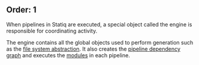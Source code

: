 Order: 1
---
When pipelines in Statiq are executed, a special object called the engine is responsible for coordinating activity.

The engine contains all the global objects used to perform generation such as the [file system abstraction](xref:files-and-paths). It also creates the [pipeline dependency graph](xref:pipelines-and-modules#concurrency-and-dependencies) and executes the [modules](xref:about-modules) in each pipeline.